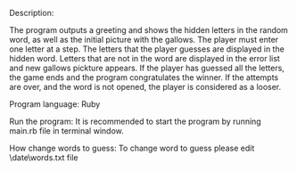 Description:

  The program outputs a greeting and shows the hidden letters in the random word, as well as the initial picture with the gallows.
  The player must enter one letter at a step.
  The letters that the player guesses are displayed in the hidden word.
  Letters that are not in the word are displayed in the error list and new gallows pickture appears.
  If the player has guessed all the letters, the game ends and the program congratulates the winner.
  If the attempts are over, and the word is not opened, the player is considered as a looser.

Program language: Ruby

Run the program:
  It is recommended to start the program by running main.rb file in terminal window.


How change words to guess:
  To change word to guess please edit \date\words.txt file
